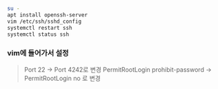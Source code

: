 ```bash
su -
apt install openssh-server 
vim /etc/ssh/sshd_config
systemctl restart ssh
systemctl status ssh
```
### vim에 들어가서 설정
>Port 22 -> Port 4242로 변경
>PermitRootLogin prohibit-password -> PermitRootLogin no 로 변경